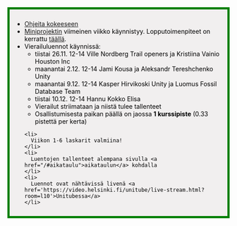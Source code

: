 <div style="color:black; border-style: solid; border-width: thick; border-color: green; padding: 10px; margin-bottom: 15px; padding: 10px; background-color: #F1EFEF;">

  <ul>
    <li>
      <a href='/ohje_kokeeseen'>Ohjeita kokeeseen</a>
    </li>
    <li>
      <a href="/miniprojekti">Miniprojektin</a> viimeinen viikko käynnistyy. Lopputoimenpiteet on kerrattu <a href="/miniprojektin_arvosteluperusteet/#lopputoimenpiteet">täällä</a>.
    </li>
    <li>
      Vierailuluennot käynnissä:
      <ul>
        <li>
          tiistai 26.11. 12-14 Ville Nordberg Trail openers ja Kristiina Vainio Houston Inc
        </li>
        <li>
          maanantai 2.12. 12-14 Jami Kousa ja Aleksandr Tereshchenko Unity
        </li>
        <li>maanantai 9.12. 12-14 Kasper Hirvikoski Unity ja Luomus Fossil Database Team</li>
        <li>tiistai 10.12. 12-14 Hannu Kokko Elisa</li>
        <li>
            Vierailut striimataan ja niistä tulee tallenteet
          </li>
        <li>
          Osallistumisesta paikan päällä on jaossa <strong>1 kurssipiste</strong> (0.33 pistettä per kerta)
        </li>
      </ul>
    </li>

    <li>
      Viikon 1-6 laskarit valmiina!
    </li>
    <li>
      Luentojen tallenteet alempana sivulla <a href="/#aikataulu">aikataulun</a> kohdalla
    </li>
    <li>
      Luennot ovat nähtävissä livenä <a href='https://video.helsinki.fi/unitube/live-stream.html?room=l10'>Unitubessa</a>
    </li>

  </ul>

</div>